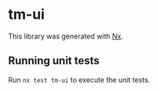 # tm-ui

This library was generated with [Nx](https://nx.dev).

## Running unit tests

Run `nx test tm-ui` to execute the unit tests.

